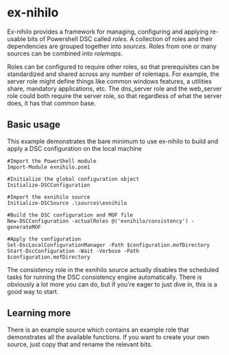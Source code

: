 # ex-nihilo #
Ex-nihilo provides a framework for managing, configuring and applying re-usable bits of Powershell DSC called *roles*. A collection of roles and their dependencies are grouped together into *sources*. Roles from one or many sources can be combined into *rolemaps*.

Roles can be configured to require other roles, so that prerequisites can be standardized and shared across any number of rolemaps. For example, the server role might define things like common windows features, a utilities share, mandatory applications, etc. The dns_server role and the web_server role could both require the server role, so that regardless of what the server does, it has that common base.

## Basic usage ##
This example demonstrates the bare minimum to use ex-nihilo to build and apply a DSC configuration on the local machine

    #Import the PowerShell module
	Import-Module exnihilo.psm1
    
	#Initialize the global configuration object
    Initialize-DSCConfiguration

	#Import the exnihilo source
	Initialize-DSCSource .\sources\exnihilo

	#Build the DSC configuration and MOF file
	New-DSCConfiguration -actualRoles @('exnihilo/consistency') -generateMOF

	#Apply the configuration
	Set-DscLocalConfigurationManager -Path $configuration.mofDirectory
	Start-DscConfiguration -Wait -Verbose -Path $configuration.mofDirectory

The consistency role in the exnihilo source actually disables the scheduled tasks for running the DSC consistency engine automatically. There is obviously a lot more you can do, but if you're eager to just dive in, this is a good way to start.

## Learning more ##
There is an example source which contains an example role that demonstrates all the available functions. If you want to create your own source, just copy that and rename the relevant bits.
